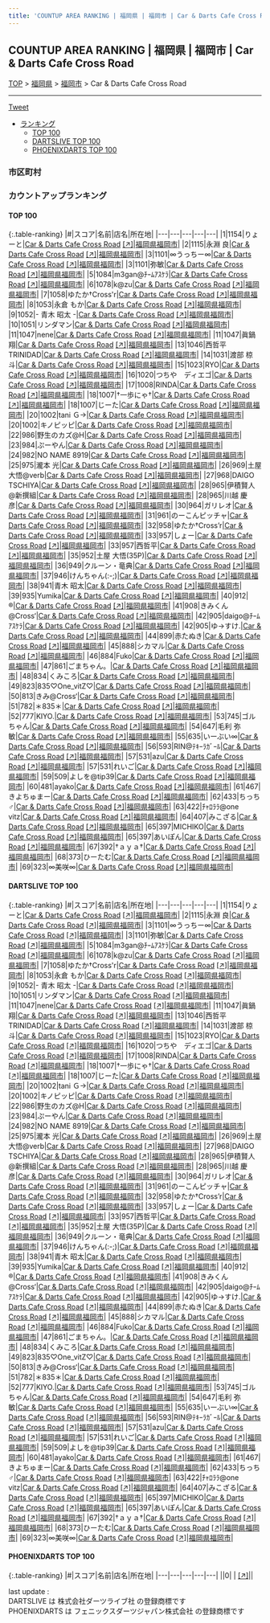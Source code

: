 ```yaml
---
title: 'COUNTUP AREA RANKING | 福岡県 | 福岡市 | Car & Darts Cafe Cross Road'
---
```

## COUNTUP AREA RANKING | 福岡県 | 福岡市 | Car & Darts Cafe Cross Road

[TOP](/darts/rank/) > [福岡県](/darts/rank/福岡県/) > [福岡市](/darts/rank/福岡県/福岡市/) > Car & Darts Cafe Cross Road

___

<a href="https://twitter.com/share?ref_src=twsrc%5Etfw" data-text="COUNTUP AREA RANKING | 福岡県福岡市Car & Darts Cafe Cross Road" class="twitter-share-button" data-hashtags="DARTSLIVE,PHOENIXDARTS,darts,ダーツ" data-show-count="false">Tweet</a>

* [ランキング](#カウントアップランキング)
    * [TOP 100](#top-100)
    * [DARTSLIVE TOP 100](#dartslive-top-100)
    * [PHOENIXDARTS TOP 100](#phoenixdarts-top-100)

### 市区町村

<ul>

</ul>

### カウントアップランキング

#### TOP 100



{:.table-ranking}
|#|スコア|名前|店名|所在地|
|---|---|---|---|---|
|1|1154|<span class="rank-name-dl">りょーと</span>|<a href="/darts/rank/shops/d23a4ba925abcf820d9b047a20a7ba1e.html">Car & Darts Cafe Cross Road</a> <a href="https://search.dartslive.com/jp/shop/d23a4ba925abcf820d9b047a20a7ba1e">[↗]</a>|<a href="/darts/rank/福岡県/福岡市">福岡県福岡市</a>|
|2|1115|<span class="rank-name-dl">永淵 良</span>|<a href="/darts/rank/shops/d23a4ba925abcf820d9b047a20a7ba1e.html">Car & Darts Cafe Cross Road</a> <a href="https://search.dartslive.com/jp/shop/d23a4ba925abcf820d9b047a20a7ba1e">[↗]</a>|<a href="/darts/rank/福岡県/福岡市">福岡県福岡市</a>|
|3|1101|<span class="rank-name-dl">∞うっちー∞</span>|<a href="/darts/rank/shops/d23a4ba925abcf820d9b047a20a7ba1e.html">Car & Darts Cafe Cross Road</a> <a href="https://search.dartslive.com/jp/shop/d23a4ba925abcf820d9b047a20a7ba1e">[↗]</a>|<a href="/darts/rank/福岡県/福岡市">福岡県福岡市</a>|
|3|1101|<span class="rank-name-dl">弥敏</span>|<a href="/darts/rank/shops/d23a4ba925abcf820d9b047a20a7ba1e.html">Car & Darts Cafe Cross Road</a> <a href="https://search.dartslive.com/jp/shop/d23a4ba925abcf820d9b047a20a7ba1e">[↗]</a>|<a href="/darts/rank/福岡県/福岡市">福岡県福岡市</a>|
|5|1084|<span class="rank-name-dl">m3gan@ﾁｰﾑｱｽｹﾗ</span>|<a href="/darts/rank/shops/d23a4ba925abcf820d9b047a20a7ba1e.html">Car & Darts Cafe Cross Road</a> <a href="https://search.dartslive.com/jp/shop/d23a4ba925abcf820d9b047a20a7ba1e">[↗]</a>|<a href="/darts/rank/福岡県/福岡市">福岡県福岡市</a>|
|6|1078|<span class="rank-name-dl">k@zu</span>|<a href="/darts/rank/shops/d23a4ba925abcf820d9b047a20a7ba1e.html">Car & Darts Cafe Cross Road</a> <a href="https://search.dartslive.com/jp/shop/d23a4ba925abcf820d9b047a20a7ba1e">[↗]</a>|<a href="/darts/rank/福岡県/福岡市">福岡県福岡市</a>|
|7|1058|<span class="rank-name-dl">ゆたか†Cross&#x27;r</span>|<a href="/darts/rank/shops/d23a4ba925abcf820d9b047a20a7ba1e.html">Car & Darts Cafe Cross Road</a> <a href="https://search.dartslive.com/jp/shop/d23a4ba925abcf820d9b047a20a7ba1e">[↗]</a>|<a href="/darts/rank/福岡県/福岡市">福岡県福岡市</a>|
|8|1053|<span class="rank-name-dl">永倉 もか</span>|<a href="/darts/rank/shops/d23a4ba925abcf820d9b047a20a7ba1e.html">Car & Darts Cafe Cross Road</a> <a href="https://search.dartslive.com/jp/shop/d23a4ba925abcf820d9b047a20a7ba1e">[↗]</a>|<a href="/darts/rank/福岡県/福岡市">福岡県福岡市</a>|
|9|1052|<span class="rank-name-dl">- 青木 昭太 -</span>|<a href="/darts/rank/shops/d23a4ba925abcf820d9b047a20a7ba1e.html">Car & Darts Cafe Cross Road</a> <a href="https://search.dartslive.com/jp/shop/d23a4ba925abcf820d9b047a20a7ba1e">[↗]</a>|<a href="/darts/rank/福岡県/福岡市">福岡県福岡市</a>|
|10|1051|<span class="rank-name-dl">リンダマン</span>|<a href="/darts/rank/shops/d23a4ba925abcf820d9b047a20a7ba1e.html">Car & Darts Cafe Cross Road</a> <a href="https://search.dartslive.com/jp/shop/d23a4ba925abcf820d9b047a20a7ba1e">[↗]</a>|<a href="/darts/rank/福岡県/福岡市">福岡県福岡市</a>|
|11|1047|<span class="rank-name-dl">nene</span>|<a href="/darts/rank/shops/d23a4ba925abcf820d9b047a20a7ba1e.html">Car & Darts Cafe Cross Road</a> <a href="https://search.dartslive.com/jp/shop/d23a4ba925abcf820d9b047a20a7ba1e">[↗]</a>|<a href="/darts/rank/福岡県/福岡市">福岡県福岡市</a>|
|11|1047|<span class="rank-name-dl">眞鍋 翔</span>|<a href="/darts/rank/shops/d23a4ba925abcf820d9b047a20a7ba1e.html">Car & Darts Cafe Cross Road</a> <a href="https://search.dartslive.com/jp/shop/d23a4ba925abcf820d9b047a20a7ba1e">[↗]</a>|<a href="/darts/rank/福岡県/福岡市">福岡県福岡市</a>|
|13|1046|<span class="rank-name-dl">西哲平TRINIDAD</span>|<a href="/darts/rank/shops/d23a4ba925abcf820d9b047a20a7ba1e.html">Car & Darts Cafe Cross Road</a> <a href="https://search.dartslive.com/jp/shop/d23a4ba925abcf820d9b047a20a7ba1e">[↗]</a>|<a href="/darts/rank/福岡県/福岡市">福岡県福岡市</a>|
|14|1031|<span class="rank-name-dl">渡部 椋斗</span>|<a href="/darts/rank/shops/d23a4ba925abcf820d9b047a20a7ba1e.html">Car & Darts Cafe Cross Road</a> <a href="https://search.dartslive.com/jp/shop/d23a4ba925abcf820d9b047a20a7ba1e">[↗]</a>|<a href="/darts/rank/福岡県/福岡市">福岡県福岡市</a>|
|15|1023|<span class="rank-name-dl">RYO</span>|<a href="/darts/rank/shops/d23a4ba925abcf820d9b047a20a7ba1e.html">Car & Darts Cafe Cross Road</a> <a href="https://search.dartslive.com/jp/shop/d23a4ba925abcf820d9b047a20a7ba1e">[↗]</a>|<a href="/darts/rank/福岡県/福岡市">福岡県福岡市</a>|
|16|1020|<span class="rank-name-dl">つちや　ディエゴ</span>|<a href="/darts/rank/shops/d23a4ba925abcf820d9b047a20a7ba1e.html">Car & Darts Cafe Cross Road</a> <a href="https://search.dartslive.com/jp/shop/d23a4ba925abcf820d9b047a20a7ba1e">[↗]</a>|<a href="/darts/rank/福岡県/福岡市">福岡県福岡市</a>|
|17|1008|<span class="rank-name-dl">RINDA</span>|<a href="/darts/rank/shops/d23a4ba925abcf820d9b047a20a7ba1e.html">Car & Darts Cafe Cross Road</a> <a href="https://search.dartslive.com/jp/shop/d23a4ba925abcf820d9b047a20a7ba1e">[↗]</a>|<a href="/darts/rank/福岡県/福岡市">福岡県福岡市</a>|
|18|1007|<span class="rank-name-dl">†一歩にゃ†</span>|<a href="/darts/rank/shops/d23a4ba925abcf820d9b047a20a7ba1e.html">Car & Darts Cafe Cross Road</a> <a href="https://search.dartslive.com/jp/shop/d23a4ba925abcf820d9b047a20a7ba1e">[↗]</a>|<a href="/darts/rank/福岡県/福岡市">福岡県福岡市</a>|
|18|1007|<span class="rank-name-dl">じーた</span>|<a href="/darts/rank/shops/d23a4ba925abcf820d9b047a20a7ba1e.html">Car & Darts Cafe Cross Road</a> <a href="https://search.dartslive.com/jp/shop/d23a4ba925abcf820d9b047a20a7ba1e">[↗]</a>|<a href="/darts/rank/福岡県/福岡市">福岡県福岡市</a>|
|20|1002|<span class="rank-name-dl">tani Ｇ→</span>|<a href="/darts/rank/shops/d23a4ba925abcf820d9b047a20a7ba1e.html">Car & Darts Cafe Cross Road</a> <a href="https://search.dartslive.com/jp/shop/d23a4ba925abcf820d9b047a20a7ba1e">[↗]</a>|<a href="/darts/rank/福岡県/福岡市">福岡県福岡市</a>|
|20|1002|<span class="rank-name-dl">キノピッピ</span>|<a href="/darts/rank/shops/d23a4ba925abcf820d9b047a20a7ba1e.html">Car & Darts Cafe Cross Road</a> <a href="https://search.dartslive.com/jp/shop/d23a4ba925abcf820d9b047a20a7ba1e">[↗]</a>|<a href="/darts/rank/福岡県/福岡市">福岡県福岡市</a>|
|22|986|<span class="rank-name-dl">野生のカズ@H</span>|<a href="/darts/rank/shops/d23a4ba925abcf820d9b047a20a7ba1e.html">Car & Darts Cafe Cross Road</a> <a href="https://search.dartslive.com/jp/shop/d23a4ba925abcf820d9b047a20a7ba1e">[↗]</a>|<a href="/darts/rank/福岡県/福岡市">福岡県福岡市</a>|
|23|984|<span class="rank-name-dl">ぷーやん</span>|<a href="/darts/rank/shops/d23a4ba925abcf820d9b047a20a7ba1e.html">Car & Darts Cafe Cross Road</a> <a href="https://search.dartslive.com/jp/shop/d23a4ba925abcf820d9b047a20a7ba1e">[↗]</a>|<a href="/darts/rank/福岡県/福岡市">福岡県福岡市</a>|
|24|982|<span class="rank-name-dl">NO NAME 8919</span>|<a href="/darts/rank/shops/d23a4ba925abcf820d9b047a20a7ba1e.html">Car & Darts Cafe Cross Road</a> <a href="https://search.dartslive.com/jp/shop/d23a4ba925abcf820d9b047a20a7ba1e">[↗]</a>|<a href="/darts/rank/福岡県/福岡市">福岡県福岡市</a>|
|25|975|<span class="rank-name-dl">瀧本 光</span>|<a href="/darts/rank/shops/d23a4ba925abcf820d9b047a20a7ba1e.html">Car & Darts Cafe Cross Road</a> <a href="https://search.dartslive.com/jp/shop/d23a4ba925abcf820d9b047a20a7ba1e">[↗]</a>|<a href="/darts/rank/福岡県/福岡市">福岡県福岡市</a>|
|26|969|<span class="rank-name-dl">土屋 大悟@verb</span>|<a href="/darts/rank/shops/d23a4ba925abcf820d9b047a20a7ba1e.html">Car & Darts Cafe Cross Road</a> <a href="https://search.dartslive.com/jp/shop/d23a4ba925abcf820d9b047a20a7ba1e">[↗]</a>|<a href="/darts/rank/福岡県/福岡市">福岡県福岡市</a>|
|27|968|<span class="rank-name-dl">DAIGO TSCHIYA</span>|<a href="/darts/rank/shops/d23a4ba925abcf820d9b047a20a7ba1e.html">Car & Darts Cafe Cross Road</a> <a href="https://search.dartslive.com/jp/shop/d23a4ba925abcf820d9b047a20a7ba1e">[↗]</a>|<a href="/darts/rank/福岡県/福岡市">福岡県福岡市</a>|
|28|965|<span class="rank-name-dl">伊積賢人@新撰組</span>|<a href="/darts/rank/shops/d23a4ba925abcf820d9b047a20a7ba1e.html">Car & Darts Cafe Cross Road</a> <a href="https://search.dartslive.com/jp/shop/d23a4ba925abcf820d9b047a20a7ba1e">[↗]</a>|<a href="/darts/rank/福岡県/福岡市">福岡県福岡市</a>|
|28|965|<span class="rank-name-dl">川越 慶彦</span>|<a href="/darts/rank/shops/d23a4ba925abcf820d9b047a20a7ba1e.html">Car & Darts Cafe Cross Road</a> <a href="https://search.dartslive.com/jp/shop/d23a4ba925abcf820d9b047a20a7ba1e">[↗]</a>|<a href="/darts/rank/福岡県/福岡市">福岡県福岡市</a>|
|30|964|<span class="rank-name-dl">ガリレオ</span>|<a href="/darts/rank/shops/d23a4ba925abcf820d9b047a20a7ba1e.html">Car & Darts Cafe Cross Road</a> <a href="https://search.dartslive.com/jp/shop/d23a4ba925abcf820d9b047a20a7ba1e">[↗]</a>|<a href="/darts/rank/福岡県/福岡市">福岡県福岡市</a>|
|31|961|<span class="rank-name-dl">のーこんピッチャ</span>|<a href="/darts/rank/shops/d23a4ba925abcf820d9b047a20a7ba1e.html">Car & Darts Cafe Cross Road</a> <a href="https://search.dartslive.com/jp/shop/d23a4ba925abcf820d9b047a20a7ba1e">[↗]</a>|<a href="/darts/rank/福岡県/福岡市">福岡県福岡市</a>|
|32|958|<span class="rank-name-dl">ゆたか†Cross’r</span>|<a href="/darts/rank/shops/d23a4ba925abcf820d9b047a20a7ba1e.html">Car & Darts Cafe Cross Road</a> <a href="https://search.dartslive.com/jp/shop/d23a4ba925abcf820d9b047a20a7ba1e">[↗]</a>|<a href="/darts/rank/福岡県/福岡市">福岡県福岡市</a>|
|33|957|<span class="rank-name-dl">しょー</span>|<a href="/darts/rank/shops/d23a4ba925abcf820d9b047a20a7ba1e.html">Car & Darts Cafe Cross Road</a> <a href="https://search.dartslive.com/jp/shop/d23a4ba925abcf820d9b047a20a7ba1e">[↗]</a>|<a href="/darts/rank/福岡県/福岡市">福岡県福岡市</a>|
|33|957|<span class="rank-name-dl">西哲平</span>|<a href="/darts/rank/shops/d23a4ba925abcf820d9b047a20a7ba1e.html">Car & Darts Cafe Cross Road</a> <a href="https://search.dartslive.com/jp/shop/d23a4ba925abcf820d9b047a20a7ba1e">[↗]</a>|<a href="/darts/rank/福岡県/福岡市">福岡県福岡市</a>|
|35|952|<span class="rank-name-dl">土屋 大悟(35P)</span>|<a href="/darts/rank/shops/d23a4ba925abcf820d9b047a20a7ba1e.html">Car & Darts Cafe Cross Road</a> <a href="https://search.dartslive.com/jp/shop/d23a4ba925abcf820d9b047a20a7ba1e">[↗]</a>|<a href="/darts/rank/福岡県/福岡市">福岡県福岡市</a>|
|36|949|<span class="rank-name-dl">クルーン・竜典</span>|<a href="/darts/rank/shops/d23a4ba925abcf820d9b047a20a7ba1e.html">Car & Darts Cafe Cross Road</a> <a href="https://search.dartslive.com/jp/shop/d23a4ba925abcf820d9b047a20a7ba1e">[↗]</a>|<a href="/darts/rank/福岡県/福岡市">福岡県福岡市</a>|
|37|946|<span class="rank-name-dl">けんちゃん(:-;)</span>|<a href="/darts/rank/shops/d23a4ba925abcf820d9b047a20a7ba1e.html">Car & Darts Cafe Cross Road</a> <a href="https://search.dartslive.com/jp/shop/d23a4ba925abcf820d9b047a20a7ba1e">[↗]</a>|<a href="/darts/rank/福岡県/福岡市">福岡県福岡市</a>|
|38|941|<span class="rank-name-dl">青木 昭太</span>|<a href="/darts/rank/shops/d23a4ba925abcf820d9b047a20a7ba1e.html">Car & Darts Cafe Cross Road</a> <a href="https://search.dartslive.com/jp/shop/d23a4ba925abcf820d9b047a20a7ba1e">[↗]</a>|<a href="/darts/rank/福岡県/福岡市">福岡県福岡市</a>|
|39|935|<span class="rank-name-dl">Yumika</span>|<a href="/darts/rank/shops/d23a4ba925abcf820d9b047a20a7ba1e.html">Car & Darts Cafe Cross Road</a> <a href="https://search.dartslive.com/jp/shop/d23a4ba925abcf820d9b047a20a7ba1e">[↗]</a>|<a href="/darts/rank/福岡県/福岡市">福岡県福岡市</a>|
|40|912|<span class="rank-name-dl">®️</span>|<a href="/darts/rank/shops/d23a4ba925abcf820d9b047a20a7ba1e.html">Car & Darts Cafe Cross Road</a> <a href="https://search.dartslive.com/jp/shop/d23a4ba925abcf820d9b047a20a7ba1e">[↗]</a>|<a href="/darts/rank/福岡県/福岡市">福岡県福岡市</a>|
|41|908|<span class="rank-name-dl">きみくん@Cross‘</span>|<a href="/darts/rank/shops/d23a4ba925abcf820d9b047a20a7ba1e.html">Car & Darts Cafe Cross Road</a> <a href="https://search.dartslive.com/jp/shop/d23a4ba925abcf820d9b047a20a7ba1e">[↗]</a>|<a href="/darts/rank/福岡県/福岡市">福岡県福岡市</a>|
|42|905|<span class="rank-name-dl">daigo@ﾁｰﾑｱｽｹﾗ</span>|<a href="/darts/rank/shops/d23a4ba925abcf820d9b047a20a7ba1e.html">Car & Darts Cafe Cross Road</a> <a href="https://search.dartslive.com/jp/shop/d23a4ba925abcf820d9b047a20a7ba1e">[↗]</a>|<a href="/darts/rank/福岡県/福岡市">福岡県福岡市</a>|
|42|905|<span class="rank-name-dl">ゆ→すけ.</span>|<a href="/darts/rank/shops/d23a4ba925abcf820d9b047a20a7ba1e.html">Car & Darts Cafe Cross Road</a> <a href="https://search.dartslive.com/jp/shop/d23a4ba925abcf820d9b047a20a7ba1e">[↗]</a>|<a href="/darts/rank/福岡県/福岡市">福岡県福岡市</a>|
|44|899|<span class="rank-name-dl">赤たぬき</span>|<a href="/darts/rank/shops/d23a4ba925abcf820d9b047a20a7ba1e.html">Car & Darts Cafe Cross Road</a> <a href="https://search.dartslive.com/jp/shop/d23a4ba925abcf820d9b047a20a7ba1e">[↗]</a>|<a href="/darts/rank/福岡県/福岡市">福岡県福岡市</a>|
|45|888|<span class="rank-name-dl">シカマル</span>|<a href="/darts/rank/shops/d23a4ba925abcf820d9b047a20a7ba1e.html">Car & Darts Cafe Cross Road</a> <a href="https://search.dartslive.com/jp/shop/d23a4ba925abcf820d9b047a20a7ba1e">[↗]</a>|<a href="/darts/rank/福岡県/福岡市">福岡県福岡市</a>|
|46|884|<span class="rank-name-dl">Fuko</span>|<a href="/darts/rank/shops/d23a4ba925abcf820d9b047a20a7ba1e.html">Car & Darts Cafe Cross Road</a> <a href="https://search.dartslive.com/jp/shop/d23a4ba925abcf820d9b047a20a7ba1e">[↗]</a>|<a href="/darts/rank/福岡県/福岡市">福岡県福岡市</a>|
|47|861|<span class="rank-name-dl">ごまちゃん。</span>|<a href="/darts/rank/shops/d23a4ba925abcf820d9b047a20a7ba1e.html">Car & Darts Cafe Cross Road</a> <a href="https://search.dartslive.com/jp/shop/d23a4ba925abcf820d9b047a20a7ba1e">[↗]</a>|<a href="/darts/rank/福岡県/福岡市">福岡県福岡市</a>|
|48|834|<span class="rank-name-dl">くみころ</span>|<a href="/darts/rank/shops/d23a4ba925abcf820d9b047a20a7ba1e.html">Car & Darts Cafe Cross Road</a> <a href="https://search.dartslive.com/jp/shop/d23a4ba925abcf820d9b047a20a7ba1e">[↗]</a>|<a href="/darts/rank/福岡県/福岡市">福岡県福岡市</a>|
|49|823|<span class="rank-name-dl">835♡One_vitZ♡</span>|<a href="/darts/rank/shops/d23a4ba925abcf820d9b047a20a7ba1e.html">Car & Darts Cafe Cross Road</a> <a href="https://search.dartslive.com/jp/shop/d23a4ba925abcf820d9b047a20a7ba1e">[↗]</a>|<a href="/darts/rank/福岡県/福岡市">福岡県福岡市</a>|
|50|813|<span class="rank-name-dl">きみ@Cross‘</span>|<a href="/darts/rank/shops/d23a4ba925abcf820d9b047a20a7ba1e.html">Car & Darts Cafe Cross Road</a> <a href="https://search.dartslive.com/jp/shop/d23a4ba925abcf820d9b047a20a7ba1e">[↗]</a>|<a href="/darts/rank/福岡県/福岡市">福岡県福岡市</a>|
|51|782|<span class="rank-name-dl">＊835＊</span>|<a href="/darts/rank/shops/d23a4ba925abcf820d9b047a20a7ba1e.html">Car & Darts Cafe Cross Road</a> <a href="https://search.dartslive.com/jp/shop/d23a4ba925abcf820d9b047a20a7ba1e">[↗]</a>|<a href="/darts/rank/福岡県/福岡市">福岡県福岡市</a>|
|52|777|<span class="rank-name-dl">KIYO.</span>|<a href="/darts/rank/shops/d23a4ba925abcf820d9b047a20a7ba1e.html">Car & Darts Cafe Cross Road</a> <a href="https://search.dartslive.com/jp/shop/d23a4ba925abcf820d9b047a20a7ba1e">[↗]</a>|<a href="/darts/rank/福岡県/福岡市">福岡県福岡市</a>|
|53|745|<span class="rank-name-dl">ゴルちゃん</span>|<a href="/darts/rank/shops/d23a4ba925abcf820d9b047a20a7ba1e.html">Car & Darts Cafe Cross Road</a> <a href="https://search.dartslive.com/jp/shop/d23a4ba925abcf820d9b047a20a7ba1e">[↗]</a>|<a href="/darts/rank/福岡県/福岡市">福岡県福岡市</a>|
|54|647|<span class="rank-name-dl">毛利 弥敏</span>|<a href="/darts/rank/shops/d23a4ba925abcf820d9b047a20a7ba1e.html">Car & Darts Cafe Cross Road</a> <a href="https://search.dartslive.com/jp/shop/d23a4ba925abcf820d9b047a20a7ba1e">[↗]</a>|<a href="/darts/rank/福岡県/福岡市">福岡県福岡市</a>|
|55|635|<span class="rank-name-dl">いーぶい∞</span>|<a href="/darts/rank/shops/d23a4ba925abcf820d9b047a20a7ba1e.html">Car & Darts Cafe Cross Road</a> <a href="https://search.dartslive.com/jp/shop/d23a4ba925abcf820d9b047a20a7ba1e">[↗]</a>|<a href="/darts/rank/福岡県/福岡市">福岡県福岡市</a>|
|56|593|<span class="rank-name-dl">RIN@ﾃｷｰﾗｶﾞｰﾙ</span>|<a href="/darts/rank/shops/d23a4ba925abcf820d9b047a20a7ba1e.html">Car & Darts Cafe Cross Road</a> <a href="https://search.dartslive.com/jp/shop/d23a4ba925abcf820d9b047a20a7ba1e">[↗]</a>|<a href="/darts/rank/福岡県/福岡市">福岡県福岡市</a>|
|57|531|<span class="rank-name-dl">azu</span>|<a href="/darts/rank/shops/d23a4ba925abcf820d9b047a20a7ba1e.html">Car & Darts Cafe Cross Road</a> <a href="https://search.dartslive.com/jp/shop/d23a4ba925abcf820d9b047a20a7ba1e">[↗]</a>|<a href="/darts/rank/福岡県/福岡市">福岡県福岡市</a>|
|57|531|<span class="rank-name-dl">れいご</span>|<a href="/darts/rank/shops/d23a4ba925abcf820d9b047a20a7ba1e.html">Car & Darts Cafe Cross Road</a> <a href="https://search.dartslive.com/jp/shop/d23a4ba925abcf820d9b047a20a7ba1e">[↗]</a>|<a href="/darts/rank/福岡県/福岡市">福岡県福岡市</a>|
|59|509|<span class="rank-name-dl">よしを@tip39</span>|<a href="/darts/rank/shops/d23a4ba925abcf820d9b047a20a7ba1e.html">Car & Darts Cafe Cross Road</a> <a href="https://search.dartslive.com/jp/shop/d23a4ba925abcf820d9b047a20a7ba1e">[↗]</a>|<a href="/darts/rank/福岡県/福岡市">福岡県福岡市</a>|
|60|481|<span class="rank-name-dl">ayako</span>|<a href="/darts/rank/shops/d23a4ba925abcf820d9b047a20a7ba1e.html">Car & Darts Cafe Cross Road</a> <a href="https://search.dartslive.com/jp/shop/d23a4ba925abcf820d9b047a20a7ba1e">[↗]</a>|<a href="/darts/rank/福岡県/福岡市">福岡県福岡市</a>|
|61|467|<span class="rank-name-dl">きよちゅまー</span>|<a href="/darts/rank/shops/d23a4ba925abcf820d9b047a20a7ba1e.html">Car & Darts Cafe Cross Road</a> <a href="https://search.dartslive.com/jp/shop/d23a4ba925abcf820d9b047a20a7ba1e">[↗]</a>|<a href="/darts/rank/福岡県/福岡市">福岡県福岡市</a>|
|62|433|<span class="rank-name-dl">ちっち♂</span>|<a href="/darts/rank/shops/d23a4ba925abcf820d9b047a20a7ba1e.html">Car & Darts Cafe Cross Road</a> <a href="https://search.dartslive.com/jp/shop/d23a4ba925abcf820d9b047a20a7ba1e">[↗]</a>|<a href="/darts/rank/福岡県/福岡市">福岡県福岡市</a>|
|63|422|<span class="rank-name-dl">ﾁｬﾛﾗﾗ@one vitz</span>|<a href="/darts/rank/shops/d23a4ba925abcf820d9b047a20a7ba1e.html">Car & Darts Cafe Cross Road</a> <a href="https://search.dartslive.com/jp/shop/d23a4ba925abcf820d9b047a20a7ba1e">[↗]</a>|<a href="/darts/rank/福岡県/福岡市">福岡県福岡市</a>|
|64|407|<span class="rank-name-dl">みこざる</span>|<a href="/darts/rank/shops/d23a4ba925abcf820d9b047a20a7ba1e.html">Car & Darts Cafe Cross Road</a> <a href="https://search.dartslive.com/jp/shop/d23a4ba925abcf820d9b047a20a7ba1e">[↗]</a>|<a href="/darts/rank/福岡県/福岡市">福岡県福岡市</a>|
|65|397|<span class="rank-name-dl">MICHIKO</span>|<a href="/darts/rank/shops/d23a4ba925abcf820d9b047a20a7ba1e.html">Car & Darts Cafe Cross Road</a> <a href="https://search.dartslive.com/jp/shop/d23a4ba925abcf820d9b047a20a7ba1e">[↗]</a>|<a href="/darts/rank/福岡県/福岡市">福岡県福岡市</a>|
|65|397|<span class="rank-name-dl">あいぽん</span>|<a href="/darts/rank/shops/d23a4ba925abcf820d9b047a20a7ba1e.html">Car & Darts Cafe Cross Road</a> <a href="https://search.dartslive.com/jp/shop/d23a4ba925abcf820d9b047a20a7ba1e">[↗]</a>|<a href="/darts/rank/福岡県/福岡市">福岡県福岡市</a>|
|67|392|<span class="rank-name-dl">†ａｙａ†</span>|<a href="/darts/rank/shops/d23a4ba925abcf820d9b047a20a7ba1e.html">Car & Darts Cafe Cross Road</a> <a href="https://search.dartslive.com/jp/shop/d23a4ba925abcf820d9b047a20a7ba1e">[↗]</a>|<a href="/darts/rank/福岡県/福岡市">福岡県福岡市</a>|
|68|373|<span class="rank-name-dl">ひーたむ</span>|<a href="/darts/rank/shops/d23a4ba925abcf820d9b047a20a7ba1e.html">Car & Darts Cafe Cross Road</a> <a href="https://search.dartslive.com/jp/shop/d23a4ba925abcf820d9b047a20a7ba1e">[↗]</a>|<a href="/darts/rank/福岡県/福岡市">福岡県福岡市</a>|
|69|323|<span class="rank-name-dl">∞美咲∞</span>|<a href="/darts/rank/shops/d23a4ba925abcf820d9b047a20a7ba1e.html">Car & Darts Cafe Cross Road</a> <a href="https://search.dartslive.com/jp/shop/d23a4ba925abcf820d9b047a20a7ba1e">[↗]</a>|<a href="/darts/rank/福岡県/福岡市">福岡県福岡市</a>|


#### DARTSLIVE TOP 100



{:.table-ranking}
|#|スコア|名前|店名|所在地|
|---|---|---|---|---|
|1|1154|<span class="rank-name-dl">りょーと</span>|<a href="/darts/rank/shops/d23a4ba925abcf820d9b047a20a7ba1e.html">Car & Darts Cafe Cross Road</a> <a href="https://search.dartslive.com/jp/shop/d23a4ba925abcf820d9b047a20a7ba1e">[↗]</a>|<a href="/darts/rank/福岡県/福岡市">福岡県福岡市</a>|
|2|1115|<span class="rank-name-dl">永淵 良</span>|<a href="/darts/rank/shops/d23a4ba925abcf820d9b047a20a7ba1e.html">Car & Darts Cafe Cross Road</a> <a href="https://search.dartslive.com/jp/shop/d23a4ba925abcf820d9b047a20a7ba1e">[↗]</a>|<a href="/darts/rank/福岡県/福岡市">福岡県福岡市</a>|
|3|1101|<span class="rank-name-dl">∞うっちー∞</span>|<a href="/darts/rank/shops/d23a4ba925abcf820d9b047a20a7ba1e.html">Car & Darts Cafe Cross Road</a> <a href="https://search.dartslive.com/jp/shop/d23a4ba925abcf820d9b047a20a7ba1e">[↗]</a>|<a href="/darts/rank/福岡県/福岡市">福岡県福岡市</a>|
|3|1101|<span class="rank-name-dl">弥敏</span>|<a href="/darts/rank/shops/d23a4ba925abcf820d9b047a20a7ba1e.html">Car & Darts Cafe Cross Road</a> <a href="https://search.dartslive.com/jp/shop/d23a4ba925abcf820d9b047a20a7ba1e">[↗]</a>|<a href="/darts/rank/福岡県/福岡市">福岡県福岡市</a>|
|5|1084|<span class="rank-name-dl">m3gan@ﾁｰﾑｱｽｹﾗ</span>|<a href="/darts/rank/shops/d23a4ba925abcf820d9b047a20a7ba1e.html">Car & Darts Cafe Cross Road</a> <a href="https://search.dartslive.com/jp/shop/d23a4ba925abcf820d9b047a20a7ba1e">[↗]</a>|<a href="/darts/rank/福岡県/福岡市">福岡県福岡市</a>|
|6|1078|<span class="rank-name-dl">k@zu</span>|<a href="/darts/rank/shops/d23a4ba925abcf820d9b047a20a7ba1e.html">Car & Darts Cafe Cross Road</a> <a href="https://search.dartslive.com/jp/shop/d23a4ba925abcf820d9b047a20a7ba1e">[↗]</a>|<a href="/darts/rank/福岡県/福岡市">福岡県福岡市</a>|
|7|1058|<span class="rank-name-dl">ゆたか†Cross&#x27;r</span>|<a href="/darts/rank/shops/d23a4ba925abcf820d9b047a20a7ba1e.html">Car & Darts Cafe Cross Road</a> <a href="https://search.dartslive.com/jp/shop/d23a4ba925abcf820d9b047a20a7ba1e">[↗]</a>|<a href="/darts/rank/福岡県/福岡市">福岡県福岡市</a>|
|8|1053|<span class="rank-name-dl">永倉 もか</span>|<a href="/darts/rank/shops/d23a4ba925abcf820d9b047a20a7ba1e.html">Car & Darts Cafe Cross Road</a> <a href="https://search.dartslive.com/jp/shop/d23a4ba925abcf820d9b047a20a7ba1e">[↗]</a>|<a href="/darts/rank/福岡県/福岡市">福岡県福岡市</a>|
|9|1052|<span class="rank-name-dl">- 青木 昭太 -</span>|<a href="/darts/rank/shops/d23a4ba925abcf820d9b047a20a7ba1e.html">Car & Darts Cafe Cross Road</a> <a href="https://search.dartslive.com/jp/shop/d23a4ba925abcf820d9b047a20a7ba1e">[↗]</a>|<a href="/darts/rank/福岡県/福岡市">福岡県福岡市</a>|
|10|1051|<span class="rank-name-dl">リンダマン</span>|<a href="/darts/rank/shops/d23a4ba925abcf820d9b047a20a7ba1e.html">Car & Darts Cafe Cross Road</a> <a href="https://search.dartslive.com/jp/shop/d23a4ba925abcf820d9b047a20a7ba1e">[↗]</a>|<a href="/darts/rank/福岡県/福岡市">福岡県福岡市</a>|
|11|1047|<span class="rank-name-dl">nene</span>|<a href="/darts/rank/shops/d23a4ba925abcf820d9b047a20a7ba1e.html">Car & Darts Cafe Cross Road</a> <a href="https://search.dartslive.com/jp/shop/d23a4ba925abcf820d9b047a20a7ba1e">[↗]</a>|<a href="/darts/rank/福岡県/福岡市">福岡県福岡市</a>|
|11|1047|<span class="rank-name-dl">眞鍋 翔</span>|<a href="/darts/rank/shops/d23a4ba925abcf820d9b047a20a7ba1e.html">Car & Darts Cafe Cross Road</a> <a href="https://search.dartslive.com/jp/shop/d23a4ba925abcf820d9b047a20a7ba1e">[↗]</a>|<a href="/darts/rank/福岡県/福岡市">福岡県福岡市</a>|
|13|1046|<span class="rank-name-dl">西哲平TRINIDAD</span>|<a href="/darts/rank/shops/d23a4ba925abcf820d9b047a20a7ba1e.html">Car & Darts Cafe Cross Road</a> <a href="https://search.dartslive.com/jp/shop/d23a4ba925abcf820d9b047a20a7ba1e">[↗]</a>|<a href="/darts/rank/福岡県/福岡市">福岡県福岡市</a>|
|14|1031|<span class="rank-name-dl">渡部 椋斗</span>|<a href="/darts/rank/shops/d23a4ba925abcf820d9b047a20a7ba1e.html">Car & Darts Cafe Cross Road</a> <a href="https://search.dartslive.com/jp/shop/d23a4ba925abcf820d9b047a20a7ba1e">[↗]</a>|<a href="/darts/rank/福岡県/福岡市">福岡県福岡市</a>|
|15|1023|<span class="rank-name-dl">RYO</span>|<a href="/darts/rank/shops/d23a4ba925abcf820d9b047a20a7ba1e.html">Car & Darts Cafe Cross Road</a> <a href="https://search.dartslive.com/jp/shop/d23a4ba925abcf820d9b047a20a7ba1e">[↗]</a>|<a href="/darts/rank/福岡県/福岡市">福岡県福岡市</a>|
|16|1020|<span class="rank-name-dl">つちや　ディエゴ</span>|<a href="/darts/rank/shops/d23a4ba925abcf820d9b047a20a7ba1e.html">Car & Darts Cafe Cross Road</a> <a href="https://search.dartslive.com/jp/shop/d23a4ba925abcf820d9b047a20a7ba1e">[↗]</a>|<a href="/darts/rank/福岡県/福岡市">福岡県福岡市</a>|
|17|1008|<span class="rank-name-dl">RINDA</span>|<a href="/darts/rank/shops/d23a4ba925abcf820d9b047a20a7ba1e.html">Car & Darts Cafe Cross Road</a> <a href="https://search.dartslive.com/jp/shop/d23a4ba925abcf820d9b047a20a7ba1e">[↗]</a>|<a href="/darts/rank/福岡県/福岡市">福岡県福岡市</a>|
|18|1007|<span class="rank-name-dl">†一歩にゃ†</span>|<a href="/darts/rank/shops/d23a4ba925abcf820d9b047a20a7ba1e.html">Car & Darts Cafe Cross Road</a> <a href="https://search.dartslive.com/jp/shop/d23a4ba925abcf820d9b047a20a7ba1e">[↗]</a>|<a href="/darts/rank/福岡県/福岡市">福岡県福岡市</a>|
|18|1007|<span class="rank-name-dl">じーた</span>|<a href="/darts/rank/shops/d23a4ba925abcf820d9b047a20a7ba1e.html">Car & Darts Cafe Cross Road</a> <a href="https://search.dartslive.com/jp/shop/d23a4ba925abcf820d9b047a20a7ba1e">[↗]</a>|<a href="/darts/rank/福岡県/福岡市">福岡県福岡市</a>|
|20|1002|<span class="rank-name-dl">tani Ｇ→</span>|<a href="/darts/rank/shops/d23a4ba925abcf820d9b047a20a7ba1e.html">Car & Darts Cafe Cross Road</a> <a href="https://search.dartslive.com/jp/shop/d23a4ba925abcf820d9b047a20a7ba1e">[↗]</a>|<a href="/darts/rank/福岡県/福岡市">福岡県福岡市</a>|
|20|1002|<span class="rank-name-dl">キノピッピ</span>|<a href="/darts/rank/shops/d23a4ba925abcf820d9b047a20a7ba1e.html">Car & Darts Cafe Cross Road</a> <a href="https://search.dartslive.com/jp/shop/d23a4ba925abcf820d9b047a20a7ba1e">[↗]</a>|<a href="/darts/rank/福岡県/福岡市">福岡県福岡市</a>|
|22|986|<span class="rank-name-dl">野生のカズ@H</span>|<a href="/darts/rank/shops/d23a4ba925abcf820d9b047a20a7ba1e.html">Car & Darts Cafe Cross Road</a> <a href="https://search.dartslive.com/jp/shop/d23a4ba925abcf820d9b047a20a7ba1e">[↗]</a>|<a href="/darts/rank/福岡県/福岡市">福岡県福岡市</a>|
|23|984|<span class="rank-name-dl">ぷーやん</span>|<a href="/darts/rank/shops/d23a4ba925abcf820d9b047a20a7ba1e.html">Car & Darts Cafe Cross Road</a> <a href="https://search.dartslive.com/jp/shop/d23a4ba925abcf820d9b047a20a7ba1e">[↗]</a>|<a href="/darts/rank/福岡県/福岡市">福岡県福岡市</a>|
|24|982|<span class="rank-name-dl">NO NAME 8919</span>|<a href="/darts/rank/shops/d23a4ba925abcf820d9b047a20a7ba1e.html">Car & Darts Cafe Cross Road</a> <a href="https://search.dartslive.com/jp/shop/d23a4ba925abcf820d9b047a20a7ba1e">[↗]</a>|<a href="/darts/rank/福岡県/福岡市">福岡県福岡市</a>|
|25|975|<span class="rank-name-dl">瀧本 光</span>|<a href="/darts/rank/shops/d23a4ba925abcf820d9b047a20a7ba1e.html">Car & Darts Cafe Cross Road</a> <a href="https://search.dartslive.com/jp/shop/d23a4ba925abcf820d9b047a20a7ba1e">[↗]</a>|<a href="/darts/rank/福岡県/福岡市">福岡県福岡市</a>|
|26|969|<span class="rank-name-dl">土屋 大悟@verb</span>|<a href="/darts/rank/shops/d23a4ba925abcf820d9b047a20a7ba1e.html">Car & Darts Cafe Cross Road</a> <a href="https://search.dartslive.com/jp/shop/d23a4ba925abcf820d9b047a20a7ba1e">[↗]</a>|<a href="/darts/rank/福岡県/福岡市">福岡県福岡市</a>|
|27|968|<span class="rank-name-dl">DAIGO TSCHIYA</span>|<a href="/darts/rank/shops/d23a4ba925abcf820d9b047a20a7ba1e.html">Car & Darts Cafe Cross Road</a> <a href="https://search.dartslive.com/jp/shop/d23a4ba925abcf820d9b047a20a7ba1e">[↗]</a>|<a href="/darts/rank/福岡県/福岡市">福岡県福岡市</a>|
|28|965|<span class="rank-name-dl">伊積賢人@新撰組</span>|<a href="/darts/rank/shops/d23a4ba925abcf820d9b047a20a7ba1e.html">Car & Darts Cafe Cross Road</a> <a href="https://search.dartslive.com/jp/shop/d23a4ba925abcf820d9b047a20a7ba1e">[↗]</a>|<a href="/darts/rank/福岡県/福岡市">福岡県福岡市</a>|
|28|965|<span class="rank-name-dl">川越 慶彦</span>|<a href="/darts/rank/shops/d23a4ba925abcf820d9b047a20a7ba1e.html">Car & Darts Cafe Cross Road</a> <a href="https://search.dartslive.com/jp/shop/d23a4ba925abcf820d9b047a20a7ba1e">[↗]</a>|<a href="/darts/rank/福岡県/福岡市">福岡県福岡市</a>|
|30|964|<span class="rank-name-dl">ガリレオ</span>|<a href="/darts/rank/shops/d23a4ba925abcf820d9b047a20a7ba1e.html">Car & Darts Cafe Cross Road</a> <a href="https://search.dartslive.com/jp/shop/d23a4ba925abcf820d9b047a20a7ba1e">[↗]</a>|<a href="/darts/rank/福岡県/福岡市">福岡県福岡市</a>|
|31|961|<span class="rank-name-dl">のーこんピッチャ</span>|<a href="/darts/rank/shops/d23a4ba925abcf820d9b047a20a7ba1e.html">Car & Darts Cafe Cross Road</a> <a href="https://search.dartslive.com/jp/shop/d23a4ba925abcf820d9b047a20a7ba1e">[↗]</a>|<a href="/darts/rank/福岡県/福岡市">福岡県福岡市</a>|
|32|958|<span class="rank-name-dl">ゆたか†Cross’r</span>|<a href="/darts/rank/shops/d23a4ba925abcf820d9b047a20a7ba1e.html">Car & Darts Cafe Cross Road</a> <a href="https://search.dartslive.com/jp/shop/d23a4ba925abcf820d9b047a20a7ba1e">[↗]</a>|<a href="/darts/rank/福岡県/福岡市">福岡県福岡市</a>|
|33|957|<span class="rank-name-dl">しょー</span>|<a href="/darts/rank/shops/d23a4ba925abcf820d9b047a20a7ba1e.html">Car & Darts Cafe Cross Road</a> <a href="https://search.dartslive.com/jp/shop/d23a4ba925abcf820d9b047a20a7ba1e">[↗]</a>|<a href="/darts/rank/福岡県/福岡市">福岡県福岡市</a>|
|33|957|<span class="rank-name-dl">西哲平</span>|<a href="/darts/rank/shops/d23a4ba925abcf820d9b047a20a7ba1e.html">Car & Darts Cafe Cross Road</a> <a href="https://search.dartslive.com/jp/shop/d23a4ba925abcf820d9b047a20a7ba1e">[↗]</a>|<a href="/darts/rank/福岡県/福岡市">福岡県福岡市</a>|
|35|952|<span class="rank-name-dl">土屋 大悟(35P)</span>|<a href="/darts/rank/shops/d23a4ba925abcf820d9b047a20a7ba1e.html">Car & Darts Cafe Cross Road</a> <a href="https://search.dartslive.com/jp/shop/d23a4ba925abcf820d9b047a20a7ba1e">[↗]</a>|<a href="/darts/rank/福岡県/福岡市">福岡県福岡市</a>|
|36|949|<span class="rank-name-dl">クルーン・竜典</span>|<a href="/darts/rank/shops/d23a4ba925abcf820d9b047a20a7ba1e.html">Car & Darts Cafe Cross Road</a> <a href="https://search.dartslive.com/jp/shop/d23a4ba925abcf820d9b047a20a7ba1e">[↗]</a>|<a href="/darts/rank/福岡県/福岡市">福岡県福岡市</a>|
|37|946|<span class="rank-name-dl">けんちゃん(:-;)</span>|<a href="/darts/rank/shops/d23a4ba925abcf820d9b047a20a7ba1e.html">Car & Darts Cafe Cross Road</a> <a href="https://search.dartslive.com/jp/shop/d23a4ba925abcf820d9b047a20a7ba1e">[↗]</a>|<a href="/darts/rank/福岡県/福岡市">福岡県福岡市</a>|
|38|941|<span class="rank-name-dl">青木 昭太</span>|<a href="/darts/rank/shops/d23a4ba925abcf820d9b047a20a7ba1e.html">Car & Darts Cafe Cross Road</a> <a href="https://search.dartslive.com/jp/shop/d23a4ba925abcf820d9b047a20a7ba1e">[↗]</a>|<a href="/darts/rank/福岡県/福岡市">福岡県福岡市</a>|
|39|935|<span class="rank-name-dl">Yumika</span>|<a href="/darts/rank/shops/d23a4ba925abcf820d9b047a20a7ba1e.html">Car & Darts Cafe Cross Road</a> <a href="https://search.dartslive.com/jp/shop/d23a4ba925abcf820d9b047a20a7ba1e">[↗]</a>|<a href="/darts/rank/福岡県/福岡市">福岡県福岡市</a>|
|40|912|<span class="rank-name-dl">®️</span>|<a href="/darts/rank/shops/d23a4ba925abcf820d9b047a20a7ba1e.html">Car & Darts Cafe Cross Road</a> <a href="https://search.dartslive.com/jp/shop/d23a4ba925abcf820d9b047a20a7ba1e">[↗]</a>|<a href="/darts/rank/福岡県/福岡市">福岡県福岡市</a>|
|41|908|<span class="rank-name-dl">きみくん@Cross‘</span>|<a href="/darts/rank/shops/d23a4ba925abcf820d9b047a20a7ba1e.html">Car & Darts Cafe Cross Road</a> <a href="https://search.dartslive.com/jp/shop/d23a4ba925abcf820d9b047a20a7ba1e">[↗]</a>|<a href="/darts/rank/福岡県/福岡市">福岡県福岡市</a>|
|42|905|<span class="rank-name-dl">daigo@ﾁｰﾑｱｽｹﾗ</span>|<a href="/darts/rank/shops/d23a4ba925abcf820d9b047a20a7ba1e.html">Car & Darts Cafe Cross Road</a> <a href="https://search.dartslive.com/jp/shop/d23a4ba925abcf820d9b047a20a7ba1e">[↗]</a>|<a href="/darts/rank/福岡県/福岡市">福岡県福岡市</a>|
|42|905|<span class="rank-name-dl">ゆ→すけ.</span>|<a href="/darts/rank/shops/d23a4ba925abcf820d9b047a20a7ba1e.html">Car & Darts Cafe Cross Road</a> <a href="https://search.dartslive.com/jp/shop/d23a4ba925abcf820d9b047a20a7ba1e">[↗]</a>|<a href="/darts/rank/福岡県/福岡市">福岡県福岡市</a>|
|44|899|<span class="rank-name-dl">赤たぬき</span>|<a href="/darts/rank/shops/d23a4ba925abcf820d9b047a20a7ba1e.html">Car & Darts Cafe Cross Road</a> <a href="https://search.dartslive.com/jp/shop/d23a4ba925abcf820d9b047a20a7ba1e">[↗]</a>|<a href="/darts/rank/福岡県/福岡市">福岡県福岡市</a>|
|45|888|<span class="rank-name-dl">シカマル</span>|<a href="/darts/rank/shops/d23a4ba925abcf820d9b047a20a7ba1e.html">Car & Darts Cafe Cross Road</a> <a href="https://search.dartslive.com/jp/shop/d23a4ba925abcf820d9b047a20a7ba1e">[↗]</a>|<a href="/darts/rank/福岡県/福岡市">福岡県福岡市</a>|
|46|884|<span class="rank-name-dl">Fuko</span>|<a href="/darts/rank/shops/d23a4ba925abcf820d9b047a20a7ba1e.html">Car & Darts Cafe Cross Road</a> <a href="https://search.dartslive.com/jp/shop/d23a4ba925abcf820d9b047a20a7ba1e">[↗]</a>|<a href="/darts/rank/福岡県/福岡市">福岡県福岡市</a>|
|47|861|<span class="rank-name-dl">ごまちゃん。</span>|<a href="/darts/rank/shops/d23a4ba925abcf820d9b047a20a7ba1e.html">Car & Darts Cafe Cross Road</a> <a href="https://search.dartslive.com/jp/shop/d23a4ba925abcf820d9b047a20a7ba1e">[↗]</a>|<a href="/darts/rank/福岡県/福岡市">福岡県福岡市</a>|
|48|834|<span class="rank-name-dl">くみころ</span>|<a href="/darts/rank/shops/d23a4ba925abcf820d9b047a20a7ba1e.html">Car & Darts Cafe Cross Road</a> <a href="https://search.dartslive.com/jp/shop/d23a4ba925abcf820d9b047a20a7ba1e">[↗]</a>|<a href="/darts/rank/福岡県/福岡市">福岡県福岡市</a>|
|49|823|<span class="rank-name-dl">835♡One_vitZ♡</span>|<a href="/darts/rank/shops/d23a4ba925abcf820d9b047a20a7ba1e.html">Car & Darts Cafe Cross Road</a> <a href="https://search.dartslive.com/jp/shop/d23a4ba925abcf820d9b047a20a7ba1e">[↗]</a>|<a href="/darts/rank/福岡県/福岡市">福岡県福岡市</a>|
|50|813|<span class="rank-name-dl">きみ@Cross‘</span>|<a href="/darts/rank/shops/d23a4ba925abcf820d9b047a20a7ba1e.html">Car & Darts Cafe Cross Road</a> <a href="https://search.dartslive.com/jp/shop/d23a4ba925abcf820d9b047a20a7ba1e">[↗]</a>|<a href="/darts/rank/福岡県/福岡市">福岡県福岡市</a>|
|51|782|<span class="rank-name-dl">＊835＊</span>|<a href="/darts/rank/shops/d23a4ba925abcf820d9b047a20a7ba1e.html">Car & Darts Cafe Cross Road</a> <a href="https://search.dartslive.com/jp/shop/d23a4ba925abcf820d9b047a20a7ba1e">[↗]</a>|<a href="/darts/rank/福岡県/福岡市">福岡県福岡市</a>|
|52|777|<span class="rank-name-dl">KIYO.</span>|<a href="/darts/rank/shops/d23a4ba925abcf820d9b047a20a7ba1e.html">Car & Darts Cafe Cross Road</a> <a href="https://search.dartslive.com/jp/shop/d23a4ba925abcf820d9b047a20a7ba1e">[↗]</a>|<a href="/darts/rank/福岡県/福岡市">福岡県福岡市</a>|
|53|745|<span class="rank-name-dl">ゴルちゃん</span>|<a href="/darts/rank/shops/d23a4ba925abcf820d9b047a20a7ba1e.html">Car & Darts Cafe Cross Road</a> <a href="https://search.dartslive.com/jp/shop/d23a4ba925abcf820d9b047a20a7ba1e">[↗]</a>|<a href="/darts/rank/福岡県/福岡市">福岡県福岡市</a>|
|54|647|<span class="rank-name-dl">毛利 弥敏</span>|<a href="/darts/rank/shops/d23a4ba925abcf820d9b047a20a7ba1e.html">Car & Darts Cafe Cross Road</a> <a href="https://search.dartslive.com/jp/shop/d23a4ba925abcf820d9b047a20a7ba1e">[↗]</a>|<a href="/darts/rank/福岡県/福岡市">福岡県福岡市</a>|
|55|635|<span class="rank-name-dl">いーぶい∞</span>|<a href="/darts/rank/shops/d23a4ba925abcf820d9b047a20a7ba1e.html">Car & Darts Cafe Cross Road</a> <a href="https://search.dartslive.com/jp/shop/d23a4ba925abcf820d9b047a20a7ba1e">[↗]</a>|<a href="/darts/rank/福岡県/福岡市">福岡県福岡市</a>|
|56|593|<span class="rank-name-dl">RIN@ﾃｷｰﾗｶﾞｰﾙ</span>|<a href="/darts/rank/shops/d23a4ba925abcf820d9b047a20a7ba1e.html">Car & Darts Cafe Cross Road</a> <a href="https://search.dartslive.com/jp/shop/d23a4ba925abcf820d9b047a20a7ba1e">[↗]</a>|<a href="/darts/rank/福岡県/福岡市">福岡県福岡市</a>|
|57|531|<span class="rank-name-dl">azu</span>|<a href="/darts/rank/shops/d23a4ba925abcf820d9b047a20a7ba1e.html">Car & Darts Cafe Cross Road</a> <a href="https://search.dartslive.com/jp/shop/d23a4ba925abcf820d9b047a20a7ba1e">[↗]</a>|<a href="/darts/rank/福岡県/福岡市">福岡県福岡市</a>|
|57|531|<span class="rank-name-dl">れいご</span>|<a href="/darts/rank/shops/d23a4ba925abcf820d9b047a20a7ba1e.html">Car & Darts Cafe Cross Road</a> <a href="https://search.dartslive.com/jp/shop/d23a4ba925abcf820d9b047a20a7ba1e">[↗]</a>|<a href="/darts/rank/福岡県/福岡市">福岡県福岡市</a>|
|59|509|<span class="rank-name-dl">よしを@tip39</span>|<a href="/darts/rank/shops/d23a4ba925abcf820d9b047a20a7ba1e.html">Car & Darts Cafe Cross Road</a> <a href="https://search.dartslive.com/jp/shop/d23a4ba925abcf820d9b047a20a7ba1e">[↗]</a>|<a href="/darts/rank/福岡県/福岡市">福岡県福岡市</a>|
|60|481|<span class="rank-name-dl">ayako</span>|<a href="/darts/rank/shops/d23a4ba925abcf820d9b047a20a7ba1e.html">Car & Darts Cafe Cross Road</a> <a href="https://search.dartslive.com/jp/shop/d23a4ba925abcf820d9b047a20a7ba1e">[↗]</a>|<a href="/darts/rank/福岡県/福岡市">福岡県福岡市</a>|
|61|467|<span class="rank-name-dl">きよちゅまー</span>|<a href="/darts/rank/shops/d23a4ba925abcf820d9b047a20a7ba1e.html">Car & Darts Cafe Cross Road</a> <a href="https://search.dartslive.com/jp/shop/d23a4ba925abcf820d9b047a20a7ba1e">[↗]</a>|<a href="/darts/rank/福岡県/福岡市">福岡県福岡市</a>|
|62|433|<span class="rank-name-dl">ちっち♂</span>|<a href="/darts/rank/shops/d23a4ba925abcf820d9b047a20a7ba1e.html">Car & Darts Cafe Cross Road</a> <a href="https://search.dartslive.com/jp/shop/d23a4ba925abcf820d9b047a20a7ba1e">[↗]</a>|<a href="/darts/rank/福岡県/福岡市">福岡県福岡市</a>|
|63|422|<span class="rank-name-dl">ﾁｬﾛﾗﾗ@one vitz</span>|<a href="/darts/rank/shops/d23a4ba925abcf820d9b047a20a7ba1e.html">Car & Darts Cafe Cross Road</a> <a href="https://search.dartslive.com/jp/shop/d23a4ba925abcf820d9b047a20a7ba1e">[↗]</a>|<a href="/darts/rank/福岡県/福岡市">福岡県福岡市</a>|
|64|407|<span class="rank-name-dl">みこざる</span>|<a href="/darts/rank/shops/d23a4ba925abcf820d9b047a20a7ba1e.html">Car & Darts Cafe Cross Road</a> <a href="https://search.dartslive.com/jp/shop/d23a4ba925abcf820d9b047a20a7ba1e">[↗]</a>|<a href="/darts/rank/福岡県/福岡市">福岡県福岡市</a>|
|65|397|<span class="rank-name-dl">MICHIKO</span>|<a href="/darts/rank/shops/d23a4ba925abcf820d9b047a20a7ba1e.html">Car & Darts Cafe Cross Road</a> <a href="https://search.dartslive.com/jp/shop/d23a4ba925abcf820d9b047a20a7ba1e">[↗]</a>|<a href="/darts/rank/福岡県/福岡市">福岡県福岡市</a>|
|65|397|<span class="rank-name-dl">あいぽん</span>|<a href="/darts/rank/shops/d23a4ba925abcf820d9b047a20a7ba1e.html">Car & Darts Cafe Cross Road</a> <a href="https://search.dartslive.com/jp/shop/d23a4ba925abcf820d9b047a20a7ba1e">[↗]</a>|<a href="/darts/rank/福岡県/福岡市">福岡県福岡市</a>|
|67|392|<span class="rank-name-dl">†ａｙａ†</span>|<a href="/darts/rank/shops/d23a4ba925abcf820d9b047a20a7ba1e.html">Car & Darts Cafe Cross Road</a> <a href="https://search.dartslive.com/jp/shop/d23a4ba925abcf820d9b047a20a7ba1e">[↗]</a>|<a href="/darts/rank/福岡県/福岡市">福岡県福岡市</a>|
|68|373|<span class="rank-name-dl">ひーたむ</span>|<a href="/darts/rank/shops/d23a4ba925abcf820d9b047a20a7ba1e.html">Car & Darts Cafe Cross Road</a> <a href="https://search.dartslive.com/jp/shop/d23a4ba925abcf820d9b047a20a7ba1e">[↗]</a>|<a href="/darts/rank/福岡県/福岡市">福岡県福岡市</a>|
|69|323|<span class="rank-name-dl">∞美咲∞</span>|<a href="/darts/rank/shops/d23a4ba925abcf820d9b047a20a7ba1e.html">Car & Darts Cafe Cross Road</a> <a href="https://search.dartslive.com/jp/shop/d23a4ba925abcf820d9b047a20a7ba1e">[↗]</a>|<a href="/darts/rank/福岡県/福岡市">福岡県福岡市</a>|


#### PHOENIXDARTS TOP 100



{:.table-ranking}
|#|スコア|名前|店名|所在地|
|---|---|---|---|---|
||0|<span class="rank-name-dl"> </span>|<a href="/darts/rank/shops/.html"></a> <a href="">[↗]</a>|<a href="/darts/rank//"></a>|


<div class="footer border-top border-gray-light mt-5 pt-3 text-right text-gray">
    last update : <span style="font-weight: italic" id="foot_last_modified"></span><br />
    DARTSLIVE は 株式会社ダーツライブ社 の登録商標です<br />
    PHOENIXDARTS は フェニックスダーツジャパン株式会社 の登録商標です<br />
</div>

<script src="https://cdnjs.cloudflare.com/ajax/libs/jquery.tablesorter/2.31.3/js/jquery.tablesorter.min.js" integrity="sha512-qzgd5cYSZcosqpzpn7zF2ZId8f/8CHmFKZ8j7mU4OUXTNRd5g+ZHBPsgKEwoqxCtdQvExE5LprwwPAgoicguNg==" crossorigin="anonymous" referrerpolicy="no-referrer"></script>
<link rel="stylesheet" href="https://cdnjs.cloudflare.com/ajax/libs/jquery.tablesorter/2.31.3/css/theme.default.min.css" integrity="sha512-wghhOJkjQX0Lh3NSWvNKeZ0ZpNn+SPVXX1Qyc9OCaogADktxrBiBdKGDoqVUOyhStvMBmJQ8ZdMHiR3wuEq8+w==" crossorigin="anonymous" referrerpolicy="no-referrer" />
<script>
$(function() {
    $(".table-ranking").tablesorter({sortList:[[0, 0]]});
    $("#foot_last_modified").text(formatDate(new Date(document.lastModified), 'yyyy-MM-dd HH:mm:ss'));
});
</script>

<script async src="https://platform.twitter.com/widgets.js" charset="utf-8"></script>